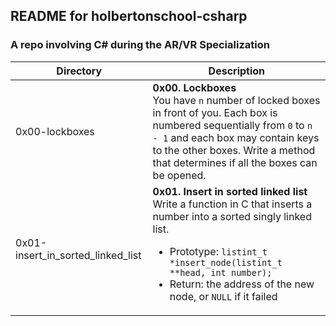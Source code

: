 ## README for holbertonschool-csharp ##
### A repo involving C# during the AR/VR Specialization ###

| Directory | Description |
| --------- | ----------- |
| 0x00-lockboxes | **0x00. Lockboxes**<br>You have `n` number of locked boxes in front of you. Each box is numbered sequentially from `0` to `n - 1` and each box may contain keys to the other boxes. Write a method that determines if all the boxes can be opened. |
| 0x01-insert_in_sorted_linked_list | **0x01. Insert in sorted linked list** <br> Write a function in C that inserts a number into a sorted singly linked list. <ul><li>Prototype: `listint_t *insert_node(listint_t **head, int number);`</li><li>Return: the address of the new node, or `NULL` if it failed</li></ul> |
